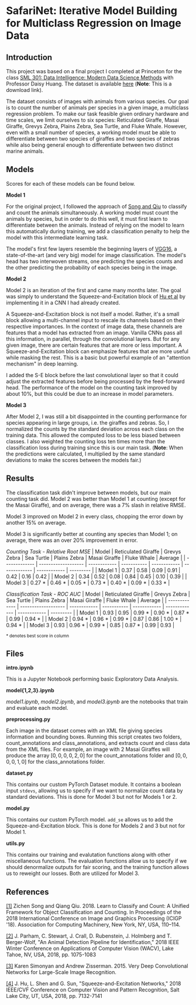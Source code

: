 # SafariNet: Iterative Model Building for Multiclass Regression on Image Data

## Introduction

This project was based on a final project I completed at Princeton for the class [SML 301: Data Intelligence: Modern Data Science Methods](https://csml.princeton.edu/undergraduate/sml-301-data-intelligence-modern-data-science-methods) with Professor Daisy Huang. The dataset is available [here](https://cthulhu.dyn.wildme.io/public/datasets/) (**Note**: This is a download link).

The dataset consists of images with animals from various species. Our goal is to count the number of animals per species in a given image, a multiclass regression problem. To make our task feasible given ordinary hardware and time scales, we limit ourselves to six species: Reticulated Giraffe, Masai Giraffe, Grevys Zebra, Plains Zebra, Sea Turtle, and Fluke Whale. However, even with a small number of species, a working model must be able to differentiate between two species of giraffes and two species of zebras while also being general enough to differentiate between two distinct marine animals.

## Models

Scores for each of these models can be found below.

**Model 1** 

For the original project, I followed the approach of [Song and Qiu](https://dl.acm.org/doi/abs/10.1145/3191442.3191459) to classify and count the animals simultaneously. A working model must count the animals by species, but in order to do this well, it must first learn to differentiate between the animals. Instead of relying on the model to learn this automatically during training, we add a classification penalty to help the model with this intermediate learning task.

 The model's first few layers resemble the beginning layers of [VGG16](https://arxiv.org/pdf/1409.1556.pdf), a state-of-the-art (and very big) model for image classification. The model's head has two interwoven streams, one predicting the species counts and the other predicting the probability of each species being in the image. 

**Model 2**

Model 2 is an iteration of the first and came many months later. The goal was simply to understand the Squeeze-and-Excitation block of [Hu et al](https://doi.org/10.1109/CVPR.2018.00745) by implementing it in a CNN I had already created.

A Squeeze-and-Excitation block is not itself a model. Rather, it's a small block allowing a multi-channel input to rescale its channels based on their respective importances. In the context of image data, these channels are features that a model has extracted from an image. Vanilla CNNs pass all this information, in parallel, through the convolutional layers. But for any given image, there are certain features that are more or less important. A Squeeze-and-Excitation block can emphasize features that are more useful while masking the rest. This is a basic but powerful example of an "attention mechanism" in deep learning.

I added the S-E block before the last convolutional layer so that it could adjust the extracted features before being processed by the feed-forward head. The performance of the model on the counting task improved by about 10%, but this could be due to an increase in model parameters.

**Model 3**

After Model 2, I was still a bit disappointed in the counting performance for species appearing in large groups, i.e. the giraffes and zebras. So, I normalized the counts by the standard deviation across each class on the training data. This allowed the computed loss to be less biased between classes. I also weighted the counting loss ten times more than the classification loss during training since this is our main task. (**Note**: When the predictions were calculated, I multiplied by the same standard deviations to make the scores between the models fair.)

## Results

The classification task didn't improve between models, but our main counting task did. Model 2 was better than Model 1 at counting (except for the Masai Giraffe), and on average, there was a 7% slash in relative RMSE. 

Model 3 improved on Model 2 in every class, chopping the error down by another 15% on average.

Model 3 is significantly better at counting any species than Model 1; on average, there was an over 20% improvement in error.

*Counting Task - Relative Root MSE*
| Model         | Reticulated Giraffe | Grevys Zebra | Sea Turtle  | Plains Zebra | Masai Giraffe | Fluke Whale  | Average   | 
| ------------- | ------------------- | ------------ | ----------- | ------------ | ------------- | ------------ | --------- |
| Model 1       | 0.37                | 0.58         | 0.09        | 0.91         | 0.42          | 0.16         | 0.42      |
| Model 2       | 0.34                | 0.52         | 0.08        | 0.84         | 0.45          | 0.10         | 0.39      |
| Model 3       | 0.27 *              | 0.46 *       | 0.05 *      | 0.73 *       | 0.40 *        | 0.09 *       | 0.33 *    |

*Classification Task - ROC AUC*
| Model         | Reticulated Giraffe | Grevys Zebra | Sea Turtle  | Plains Zebra | Masai Giraffe | Fluke Whale  | Average   | 
| ------------- | ------------------- | ------------ | ----------- | ------------ | ------------- | ------------ | --------- |
| Model 1       | 0.93                | 0.95         | 0.99 *      | 0.90 *       | 0.87 *        | 0.99         | 0.94 *    |
| Model 2       | 0.94 *              | 0.96 *       | 0.99 *      | 0.87         | 0.86          | 1.00 *       | 0.94 *    |
| Model 3       | 0.93                | 0.96 *       | 0.99 *      | 0.85         | 0.87 *        | 0.99         | 0.93      |

<sub>* denotes best score in column</sub>

## Files

**intro.ipynb**

This is a Jupyter Notebook performing basic Exploratory Data Analysis.

**model{1,2,3}.ipynb**

*model1.ipynb*, *model2.ipynb*, and *model3.ipynb* are the notebooks that train and evaluate each model.

**preprocessing.py**

Each image in the dataset comes with an XML file giving species information and bounding boxes. Running this script creates two folders, count_annotations and class_annotations, and extracts count and class data from the XML files. For example, an image with 2 Masai Giraffes will produce the array $[0, 0, 0, 0, 2, 0]$ for the count_annotations folder and $[0, 0, 0, 0, 1, 0]$ for the class_annotations folder.

**dataset.py**

This contains our custom PyTorch Dataset module. It contains a boolean input `stdevs`, allowing us to specify if we want to normalize count data by standard deviations. This is done for Model 3 but not for Models 1 or 2.

**model.py**

This contains our custom PyTorch model. `add_se` allows us to add the Squeeze-and-Excitation block. This is done for Models 2 and 3 but not for Model 1.

**utils.py**

This contains our training and evalutation functions along with other miscellaneous functions. The evaluation functions allow us to specify if we should denormalize outputs for fair scoring, and the training function allows us to reweight our losses. Both are utilized for Model 3.


## References

[[1]](https://dl.acm.org/doi/abs/10.1145/3191442.3191459) Zichen Song and Qiang Qiu. 2018. Learn to Classify and Count: A Unified Framework for Object Classification and Counting. In Proceedings of the 2018 International Conference on Image and Graphics Processing (ICIGP '18). Association for Computing Machinery, New York, NY, USA, 110–114.

[[2]](https://ieeexplore.ieee.org/document/8354227) J. Parham, C. Stewart, J. Crall, D. Rubenstein, J. Holmberg and T. Berger-Wolf, "An Animal Detection Pipeline for Identification," 2018 IEEE Winter Conference on Applications of Computer Vision (WACV), Lake Tahoe, NV, USA, 2018, pp. 1075-1083

[[3]](https://arxiv.org/pdf/1409.1556.pdf) Karen Simonyan and Andrew Zisserman. 2015. Very Deep Convolutional Networks for Large-Scale Image Recognition.

[[4]](https://doi.org/10.1109/CVPR.2018.00745) J. Hu, L. Shen and G. Sun, "Squeeze-and-Excitation Networks," 2018 IEEE/CVF Conference on Computer Vision and Pattern Recognition, Salt Lake City, UT, USA, 2018, pp. 7132-7141